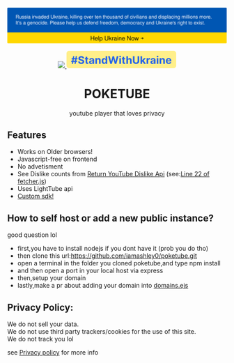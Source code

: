 [![SWUbanner](https://raw.githubusercontent.com/vshymanskyy/StandWithUkraine/main/banner2-direct.svg)](https://vshymanskyy.github.io/StandWithUkraine/)
<div align="center">
<a href="https://poketube.fun/watch?v=dQw4w9WgXcQ">
 <img src="https://user-images.githubusercontent.com/65588168/156941082-2fe10d35-bc1d-4928-9c5d-32d91cdea3d8.png"> </a>

  <img src="https://raw.githubusercontent.com/vshymanskyy/StandWithUkraine/main/badges/StandWithUkraine.svg">

 <h1> POKETUBE </h1>
 youtube player that loves privacy 
 <br>
 
</div>
 
## Features

- Works on Older browsers!
- Javascript-free on frontend
- No advetisment
- See Dislike counts from [Return YouTube Dislike Api](https://www.returnyoutubedislike.com/) (see:[Line 22 of fetcher.js](https://github.com/iamashley0/poketube/blob/main/src/fetcher.js#L22))
- Uses LightTube api 
- <a href="https://github.com/iamashley0/poketube/tree/main/sdk">Custom sdk!</a> 

## How to self host or add a new public instance?
good question lol

- first,you have to install nodejs if you dont have it (prob you do tho)
- then clone this url:https://github.com/iamashley0/poketube.git
- open a terminal in the folder you cloned poketube,and type npm install
- and then open a port in your local host via express 
- then,setup your domain
- lastly,make a pr about adding your domain into <a href="https://github.com/iamashley0/poketube/blob/main/html/domains.ejs">domains.ejs</a>

## Privacy Policy:
 We do not sell your data.<br>
 We do not use third party trackers/cookies for the use of this site. <br>
 We do not track you lol<br>
 
 see <a href="https://poketube.fun/privacy">Privacy policy</a> for more info
 
 

